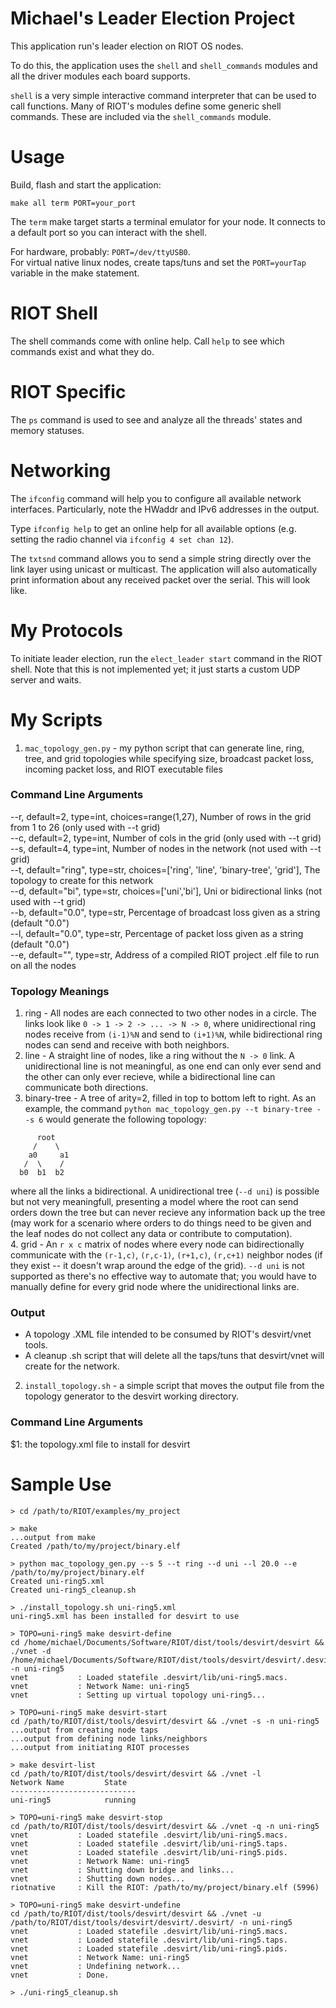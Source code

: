 Michael's Leader Election Project
================
This application run's leader election on RIOT OS nodes.

To do this, the application uses the `shell` and `shell_commands` modules and all the driver modules each board supports.

`shell` is a very simple interactive command interpreter that can be used to call functions.  Many of RIOT's modules define some generic shell commands. These are included via the `shell_commands` module.

Usage
=====

Build, flash and start the application:
```
make all term PORT=your_port
```

The `term` make target starts a terminal emulator for your node. It connects to a default port so you can interact with the shell.

For hardware, probably: `PORT=/dev/ttyUSB0`.  
For virtual native linux nodes, create taps/tuns and set the `PORT=yourTap` variable in the make statement.


RIOT Shell
==============

The shell commands come with online help. Call `help` to see which commands exist and what they do.

RIOT Specific
=============

The `ps` command is used to see and analyze all the threads' states and memory statuses.

Networking
==========

The `ifconfig` command will help you to configure all available network interfaces. Particularly, note the HWaddr and IPv6 addresses in the output.

Type `ifconfig help` to get an online help for all available options (e.g. setting the radio channel via `ifconfig 4 set chan 12`).

The `txtsnd` command allows you to send a simple string directly over the link layer using unicast or multicast. The application will also automatically print information about any received packet over the serial. This will look like.

My Protocols
==========

To initiate leader election, run the `elect_leader start` command in the RIOT shell. Note that this is not implemented yet; it just starts a custom UDP server and waits.

My Scripts
==========
1. `mac_topology_gen.py` - my python script that can generate line, ring, tree, and grid topologies while specifying size, broadcast packet loss, incoming packet loss, and RIOT executable files

### Command Line Arguments
--r, default=2, type=int, choices=range(1,27), Number of rows in the grid from 1 to 26 (only used with --t grid)  
--c, default=2, type=int, Number of cols in the grid (only used with --t grid)  
--s, default=4, type=int, Number of nodes in the network (not used with --t grid)  
--t, default="ring", type=str, choices=['ring', 'line', 'binary-tree', 'grid'], The topology to create for this network  
--d, default="bi", type=str, choices=['uni','bi'], Uni or bidirectional links (not used with --t grid)  
--b, default="0.0", type=str, Percentage of broadcast loss given as a string (default "0.0")  
--l, default="0.0", type=str, Percentage of packet loss given as a string (default "0.0")  
--e, default="", type=str, Address of a compiled RIOT project .elf file to run on all the nodes  

### Topology Meanings
1. ring - All nodes are each connected to two other nodes in a circle. The links look like `0 -> 1 -> 2 -> ... -> N -> 0`, where unidirectional ring nodes receive from `(i-1)%N` and send to `(i+1)%N`, while bidirectional ring nodes can send and receive with both neighbors.  
2. line - A straight line of nodes, like a ring without the `N -> 0` link. A unidirectional line is not meaningful, as one end can only ever send and the other can only ever recieve, while a bidirectional line can communicate both directions.  
3. binary-tree - A tree of arity=2, filled in top to bottom left to right. As an example, the command `python mac_topology_gen.py --t binary-tree --s 6` would generate the following topology:  
```
      root
     /    \
    a0     a1
   /  \    /
  b0  b1  b2
```
where all the links a bidirectional. A unidirectional tree (`--d uni`) is possible but not very meaningfull, presenting a model where the root can send orders down the tree but can never recieve any information back up the tree (may work for a scenario where orders to do things need to be given and the leaf nodes do not collect any data or contribute to computation).  
4. grid - An `r x c` matrix of nodes where every node can bidirectionally communicate with the `(r-1,c)`, `(r,c-1)`, `(r+1,c)`, `(r,c+1)` neighbor nodes (if they exist -- it doesn't wrap around the edge of the grid). `--d uni` is not supported as there's no effective way to automate that; you would have to manually define for every grid node where the unidirectional links are.

### Output
- A topology .XML file intended to be consumed by RIOT's desvirt/vnet tools.  
- A cleanup .sh script that will delete all the taps/tuns that desvirt/vnet will create for the network.

2. `install_topology.sh` - a simple script that moves the output file from the topology generator to the desvirt working directory.

### Command Line Arguments

$1: the topology.xml file to install for desvirt

Sample Use
==========

```
> cd /path/to/RIOT/examples/my_project

> make
...output from make
Created /path/to/my/project/binary.elf

> python mac_topology_gen.py --s 5 --t ring --d uni --l 20.0 --e /path/to/my/project/binary.elf
Created uni-ring5.xml
Created uni-ring5_cleanup.sh

> ./install_topology.sh uni-ring5.xml
uni-ring5.xml has been installed for desvirt to use

> TOPO=uni-ring5 make desvirt-define
cd /home/michael/Documents/Software/RIOT/dist/tools/desvirt/desvirt && ./vnet -d /home/michael/Documents/Software/RIOT/dist/tools/desvirt/desvirt/.desvirt/ -n uni-ring5
vnet           : Loaded statefile .desvirt/lib/uni-ring5.macs.
vnet           : Network Name: uni-ring5
vnet           : Setting up virtual topology uni-ring5...

> TOPO=uni-ring5 make desvirt-start
cd /path/to/RIOT/dist/tools/desvirt/desvirt && ./vnet -s -n uni-ring5
...output from creating node taps
...output from defining node links/neighbors
...output from initiating RIOT processes

> make desvirt-list
cd /path/to/RIOT/dist/tools/desvirt/desvirt && ./vnet -l
Network Name         State
----------------------------
uni-ring5            running

> TOPO=uni-ring5 make desvirt-stop
cd /path/to/RIOT/dist/tools/desvirt/desvirt && ./vnet -q -n uni-ring5
vnet           : Loaded statefile .desvirt/lib/uni-ring5.macs.
vnet           : Loaded statefile .desvirt/lib/uni-ring5.taps.
vnet           : Loaded statefile .desvirt/lib/uni-ring5.pids.
vnet           : Network Name: uni-ring5
vnet           : Shutting down bridge and links...
vnet           : Shutting down nodes...
riotnative     : Kill the RIOT: /path/to/my/project/binary.elf (5996)

> TOPO=uni-ring5 make desvirt-undefine
cd /path/to/RIOT/dist/tools/desvirt/desvirt && ./vnet -u /path/to/RIOT/dist/tools/desvirt/desvirt/.desvirt/ -n uni-ring5
vnet           : Loaded statefile .desvirt/lib/uni-ring5.macs.
vnet           : Loaded statefile .desvirt/lib/uni-ring5.taps.
vnet           : Loaded statefile .desvirt/lib/uni-ring5.pids.
vnet           : Network Name: uni-ring5
vnet           : Undefining network...
vnet           : Done.

> ./uni-ring5_cleanup.sh
```


